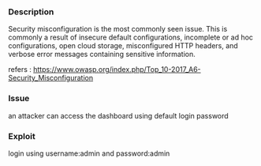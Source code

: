 ### Description

Security misconfiguration is the most commonly seen issue. This is commonly a result of insecure default configurations, incomplete or ad hoc configurations, open cloud storage, misconfigured HTTP headers, and verbose error messages containing sensitive information.

refers : https://www.owasp.org/index.php/Top_10-2017_A6-Security_Misconfiguration

### Issue 

an attacker can access the dashboard using default login password

### Exploit 

login using username:admin and password:admin
